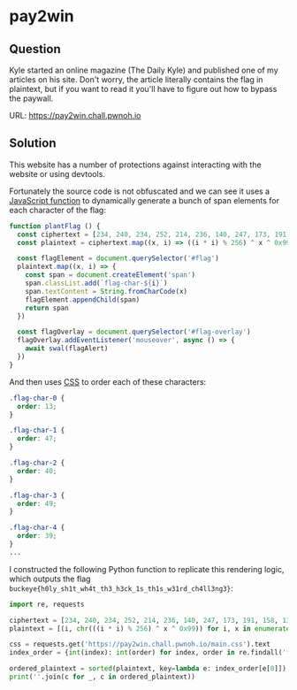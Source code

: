 # pay2win

## Question

Kyle started an online magazine (The Daily Kyle) and published one of my articles on his site. Don't worry, the article literally contains the flag in plaintext, but if you want to read it you'll have to figure out how to bypass the paywall.

URL: https://pay2win.chall.pwnoh.io

## Solution
This website has a number of protections against interacting with the website or using devtools. 

Fortunately the source code is not obfuscated and we can see it uses a [JavaScript function](https://pay2win.chall.pwnoh.io/main.js) to dynamically generate a bunch of span elements for each character of the flag:

```javascript
function plantFlag () {
  const ciphertext = [234, 240, 234, 252, 214, 236, 140, 247, 173, 191, 158, 132, 56, 4, 32, 73, 235, 193, 233, 152, 125, 19, 19, 237, 186, 131, 98, 52, 186, 143, 127, 43, 226, 233, 126, 15, 225, 171, 85, 55, 173, 123, 21, 147, 97, 21, 237, 11, 254, 129, 2, 131, 101, 63, 149, 61]
  const plaintext = ciphertext.map((x, i) => ((i * i) % 256) ^ x ^ 0x99)

  const flagElement = document.querySelector('#flag')
  plaintext.map((x, i) => {
    const span = document.createElement('span')
    span.classList.add(`flag-char-${i}`)
    span.textContent = String.fromCharCode(x)
    flagElement.appendChild(span)
    return span
  })

  const flagOverlay = document.querySelector('#flag-overlay')
  flagOverlay.addEventListener('mouseover', async () => {
    await swal(flagAlert)
  })
}
```

And then uses [CSS](https://pay2win.chall.pwnoh.io/main.css) to order each of these characters:
```css
.flag-char-0 {
  order: 13;
}

.flag-char-1 {
  order: 47;
}

.flag-char-2 {
  order: 40;
}

.flag-char-3 {
  order: 49;
}

.flag-char-4 {
  order: 39;
}
...
```

I constructed the following Python function to replicate this rendering logic, which outputs the flag `buckeye{h0ly_sh1t_wh4t_th3_h3ck_1s_th1s_w31rd_ch4ll3ng3}`:
```python
import re, requests

ciphertext = [234, 240, 234, 252, 214, 236, 140, 247, 173, 191, 158, 132, 56, 4, 32, 73, 235, 193, 233, 152, 125, 19, 19, 237, 186, 131, 98, 52, 186, 143, 127, 43, 226, 233, 126, 15, 225, 171, 85, 55, 173, 123, 21, 147, 97, 21, 237, 11, 254, 129, 2, 131, 101, 63, 149, 61]
plaintext = [(i, chr(((i * i) % 256) ^ x ^ 0x99)) for i, x in enumerate(ciphertext)]

css = requests.get('https://pay2win.chall.pwnoh.io/main.css').text
index_order = {int(index): int(order) for index, order in re.findall('flag\-char\-(\d+) {\n\s+order: (\d+)', css)}

ordered_plaintext = sorted(plaintext, key=lambda e: index_order[e[0]])
print(''.join(c for _, c in ordered_plaintext))
```
